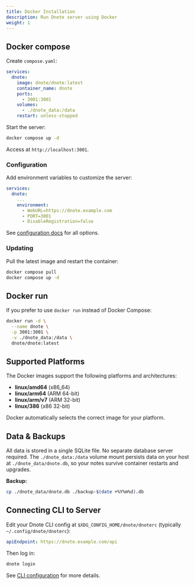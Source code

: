 ```yaml
---
title: Docker Installation
description: Run Dnote server using Docker
weight: 1
---
```


## Docker compose

Create `compose.yaml`:

```yaml
services:
  dnote:
    image: dnote/dnote:latest
    container_name: dnote
    ports:
      - 3001:3001
    volumes:
      - ./dnote_data:/data
    restart: unless-stopped
```

Start the server:

```bash
docker compose up -d
```

Access at `http://localhost:3001`.

### Configuration

Add environment variables to customize the server:

```yaml
services:
  dnote:
    ...
    environment:
      - WebURL=https://dnote.example.com
      - PORT=3001
      - DisableRegistration=false
```

See [configuration docs](../configuration/) for all options.

### Updating

Pull the latest image and restart the container:

```bash
docker compose pull
docker compose up -d
```


## Docker run

If you prefer to use `docker run` instead of Docker Compose:

```bash
docker run -d \
  --name dnote \
  -p 3001:3001 \
  -v ./dnote_data:/data \
  dnote/dnote:latest
```

## Supported Platforms

The Docker images support the following platforms and architectures:

- **linux/amd64** (x86_64)
- **linux/arm64** (ARM 64-bit)
- **linux/arm/v7** (ARM 32-bit)
- **linux/386** (x86 32-bit)

Docker automatically selects the correct image for your platform.


## Data & Backups

All data is stored in a single SQLite file. No separate database server required. The `./dnote_data:/data` volume mount persists data on your host at `./dnote_data/dnote.db`, so your notes survive container restarts and upgrades.

**Backup:**

```bash
cp ./dnote_data/dnote.db ./backup-$(date +%Y%m%d).db
```

## Connecting CLI to Server

Edit your Dnote CLI config at `$XDG_CONFIG_HOME/dnote/dnoterc` (typically `~/.config/dnote/dnoterc`):

```yaml
apiEndpoint: https://dnote.example.com/api
```

Then log in:

```bash
dnote login
```

See [CLI configuration](../../cli/configuration/) for more details.
